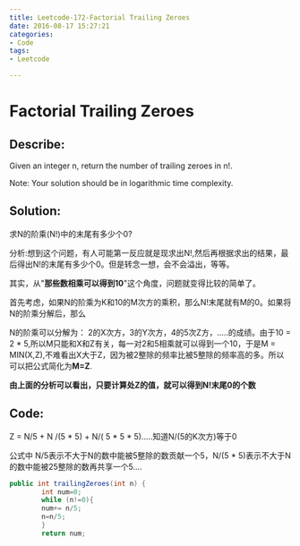 ```yaml
---
title: Leetcode-172-Factorial Trailing Zeroes
date: 2016-08-17 15:27:21
categories: 
- Code
tags:
- Leetcode

---
```

# Factorial Trailing Zeroes

## Describe:
Given an integer n, return the number of trailing zeroes in n!.

Note: Your solution should be in logarithmic time complexity.

## Solution:
求N的阶乘(N!)中的末尾有多少个0?
 
分析:想到这个问题，有人可能第一反应就是现求出N!,然后再根据求出的结果，最后得出N!的末尾有多少个0。但是转念一想，会不会溢出，等等。

其实，从"**那些数相乘可以得到10**"这个角度，问题就变得比较的简单了。

首先考虑，如果N的阶乘为K和10的M次方的乘积，那么N!末尾就有M的0。如果将N的阶乘分解后，那么

N的阶乘可以分解为： 2的X次方，3的Y次方，4的5次Z方，.....的成绩。由于10 = 2 * 5,所以M只能和X和Z有关，每一对2和5相乘就可以得到一个10，于是M = MIN(X,Z),不难看出X大于Z，因为被2整除的频率比被5整除的频率高的多。所以可以把公式简化为**M=Z**.
     
**由上面的分析可以看出，只要计算处Z的值，就可以得到N!末尾0的个数**


## Code:

Z = N/5 + N /(5 * 5) + N/( 5 * 5 * 5).....知道N/(5的K次方)等于0

公式中 N/5表示不大于N的数中能被5整除的数贡献一个5，N/(5 * 5)表示不大于N的数中能被25整除的数再共享一个5....

```java
public int trailingZeroes(int n) {
        int num=0;
        while (n!=0){
        num+= n/5;
        n=n/5;
        }
        return num;
```